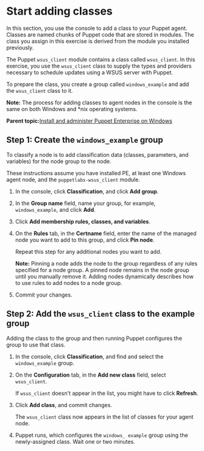 # Start adding classes

In this section, you use the console to add a class to your Puppet agent. Classes are named chunks of Puppet code that are stored in modules. The class you assign in this exercise is derived from the module you installed previously.

The Puppet `wsus_client` module contains a class called `wsus_client`. In this exercise, you use the `wsus_client` class to supply the types and providers necessary to schedule updates using a WSUS server with Puppet.

To prepare the class, you create a group called `windows_example` and add the `wsus_client` class to it.

**Note:** The process for adding classes to agent nodes in the console is the same on both Windows and \*nix operating systems.

**Parent topic:**[Install and administer Puppet Enterprise on Windows](install_administer_pe_windows.md)

## Step 1: Create the `windows_example` group

To classify a node is to add classification data \(classes, parameters, and variables\) for the node group to the node.

These instructions assume you have installed PE, at least one Windows agent node, and the `puppetlabs-wsus_client` module.

1.  In the console, click **Classification**, and click **Add group**.

2.  In the **Group name** field, name your group, for example, `windows_example`, and click **Add**.

3.  Click **Add membership rules, classes, and variables**.

4.  On the **Rules** tab, in the **Certname** field, enter the name of the managed node you want to add to this group, and click **Pin node**.

    Repeat this step for any additional nodes you want to add.

    **Note:** Pinning a node adds the node to the group regardless of any rules specified for a node group. A pinned node remains in the node group until you manually remove it. Adding nodes dynamically describes how to use rules to add nodes to a node group.

5.  Commit your changes.


## Step 2: Add the `wsus_client` class to the example group

Adding the class to the group and then running Puppet configures the group to use that class.

1.  In the console, click **Classification**, and find and select the `windows_example` group.

2.  On the **Configuration** tab, in the **Add new class** field, select `wsus_client`.

    If `wsus_client` doesn't appear in the list, you might have to click **Refresh**.

3.  Click **Add class**, and commit changes.

    The `wsus_client` class now appears in the list of classes for your agent node.

4.  Puppet runs, which configures the `windows_ example` group using the newly-assigned class. Wait one or two minutes.


